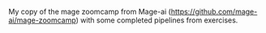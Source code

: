 My copy of the mage zoomcamp from Mage-ai (https://github.com/mage-ai/mage-zoomcamp) with some completed pipelines from exercises.